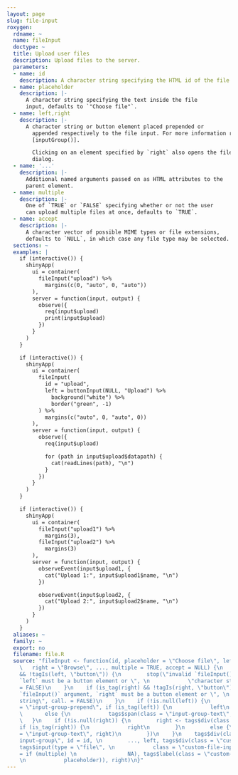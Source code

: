 ```yaml
---
layout: page
slug: file-input
roxygen:
  rdname: ~
  name: fileInput
  doctype: ~
  title: Upload user files
  description: Upload files to the server.
  parameters:
  - name: id
    description: A character string specifying the HTML id of the file input.
  - name: placeholder
    description: |-
      A character string specifying the text inside the file
      input, defaults to `"Choose file"`.
  - name: left,right
    description: |-
      A character string or button element placed prepended or
        appended respectively to the file input. For more information refer to
        [inputGroup()].

        Clicking on an element specified by `right` also opens the file input
        dialog.
  - name: '...'
    description: |-
      Additional named arguments passed on as HTML attributes to the
      parent element.
  - name: multiple
    description: |-
      One of `TRUE` or `FALSE` specifying whether or not the user
      can upload multiple files at once, defaults to `TRUE`.
  - name: accept
    description: |-
      A character vector of possible MIME types or file extensions,
      defaults to `NULL`, in which case any file type may be selected.
  sections: ~
  examples: |
    if (interactive()) {
      shinyApp(
        ui = container(
          fileInput("upload") %>%
            margins(c(0, "auto", 0, "auto"))
        ),
        server = function(input, output) {
          observe({
            req(input$upload)
            print(input$upload)
          })
        }
      )
    }

    if (interactive()) {
      shinyApp(
        ui = container(
          fileInput(
            id = "upload",
            left = buttonInput(NULL, "Upload") %>%
              background("white") %>%
              border("green", -1)
          ) %>%
            margins(c("auto", 0, "auto", 0))
        ),
        server = function(input, output) {
          observe({
            req(input$upload)

            for (path in input$upload$datapath) {
              cat(readLines(path), "\n")
            }
          })
        }
      )
    }

    if (interactive()) {
      shinyApp(
        ui = container(
          fileInput("upload1") %>%
            margins(3),
          fileInput("upload2") %>%
            margins(3)
        ),
        server = function(input, output) {
          observeEvent(input$upload1, {
            cat("Upload 1:", input$upload1$name, "\n")
          })

          observeEvent(input$upload2, {
            cat("Upload 2:", input$upload2$name, "\n")
          })
        }
      )
    }
  aliases: ~
  family: ~
  export: no
  filename: file.R
  source: "fileInput <- function(id, placeholder = \"Choose file\", left = NULL, \n
    \   right = \"Browse\", ..., multiple = TRUE, accept = NULL) {\n    if (is_tag(left)
    && !tagIs(left, \"button\")) {\n        stop(\"invalid `fileInput()` argument,
    `left` must be a button element or \", \n            \"character string\", call.
    = FALSE)\n    }\n    if (is_tag(right) && !tagIs(right, \"button\")) {\n        stop(\"invalid
    `fileInput()` argument, `right` must be a button element or \", \n            \"character
    string\", call. = FALSE)\n    }\n    if (!is.null(left)) {\n        left <- tags$div(class
    = \"input-group-prepend\", if (is_tag(left)) {\n            left\n        }\n
    \       else {\n            tags$span(class = \"input-group-text\", left)\n        })\n
    \   }\n    if (!is.null(right)) {\n        right <- tags$div(class = \"input-group-append\",
    if (is_tag(right)) {\n            right\n        }\n        else {\n            tags$span(class
    = \"input-group-text\", right)\n        })\n    }\n    tags$div(class = \"dull-file-input
    input-group\", id = id, \n        ..., left, tags$div(class = \"custom-file\",
    tags$input(type = \"file\", \n            class = \"custom-file-input\", multiple
    = if (multiple) \n                NA), tags$label(class = \"custom-file-label\",
    \n            placeholder)), right)\n}"
---
```

